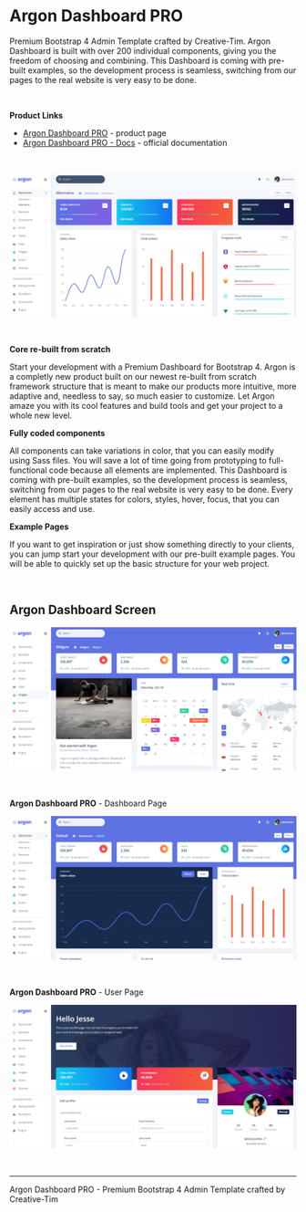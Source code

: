 # Argon Dashboard PRO

Premium Bootstrap 4 Admin Template crafted by Creative-Tim. Argon Dashboard is built with over 200 individual components, giving you the freedom of choosing and combining. This Dashboard is coming with pre-built examples, so the development process is seamless, switching from our pages to the real website is very easy to be done.

<br />

**Product Links**

- [Argon Dashboard PRO](https://www.creative-tim.com/product/argon-dashboard-pro?AFFILIATE=128200) - product page
- [Argon Dashboard PRO - Docs](https://demos.creative-tim.com/argon-dashboard-pro/docs/getting-started/overview.html) - official documentation

<br />

![Argon Dashboard PRO - Premium Bootstrap 4 Admin Template, the dashboard page.](https://raw.githubusercontent.com/admin-dashboards/argon-dashboard-pro/main/media/argon-dashboard-pro-screen.png)

<br />

**Core re-built from scratch**

Start your development with a Premium Dashboard for Bootstrap 4. Argon is a completly new product built on our newest re-built from scratch framework structure that is meant to make our products more intuitive, more adaptive and, needless to say, so much easier to customize. Let Argon amaze you with its cool features and build tools and get your project to a whole new level.

**Fully coded components**

All components can take variations in color, that you can easily modify using Sass files. You will save a lot of time going from prototyping to full-functional code because all elements are implemented. This Dashboard is coming with pre-built examples, so the development process is seamless, switching from our pages to the real website is very easy to 
be done. Every element has multiple states for colors, styles, hover, focus, that you can easily access and use.

**Example Pages**

If you want to get inspiration or just show something directly to your clients, you can jump start your development with our pre-built example pages. You will be able to quickly set up the basic structure for your web project.

<br />

## Argon Dashboard Screen

![Argon Dashboard PRO - Premium Bootstrap 4 Admin Template, UI widgets page.](https://raw.githubusercontent.com/admin-dashboards/argon-dashboard-pro/main/media/argon-dashboard-pro-screen-widgets.png)

<br />

**Argon Dashboard PRO** - Dashboard Page

![Argon Dashboard PRO - Premium Bootstrap 4 Admin Template, Dashboard page.](https://raw.githubusercontent.com/admin-dashboards/argon-dashboard-pro/main/media/argon-dashboard-pro-screen-dashboard.png)

<br />

**Argon Dashboard PRO** - User Page

![Argon Dashboard PRO - Premium Bootstrap 4 Admin Template, User profile page.](https://raw.githubusercontent.com/admin-dashboards/argon-dashboard-pro/main/media/argon-dashboard-pro-screen-user.png)

<br />

---
Argon Dashboard PRO - Premium Bootstrap 4 Admin Template crafted by Creative-Tim



